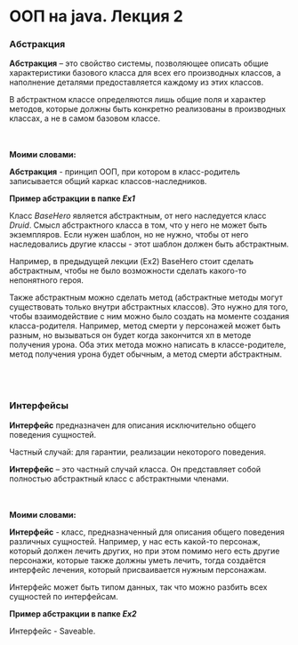 # ООП на java. Лекция 2

### **Абстракция**

**Абстракция** – это свойство системы, позволяющее описать общие характеристики базового класса для всех его производных классов, а наполнение деталями предоставляется каждому из этих классов.

В абстрактном классе определяются лишь общие поля и характер методов, которые должны быть конкретно реализованы в производных классах, а не в самом базовом классе.

<br/><br/>
**Моими словами:**

**Абстракция** - принцип ООП, при котором в класс-родитель записывается общий каркас классов-наследников.

**Пример абстракции в папке *Ex1***

Класс *BaseHero* является абстрактным, от него наследуется класс *Druid*. Смысл абстрактного класса в том, что у него не может быть экземпляров. Если нужен шаблон, но не нужно, чтобы от него наследовались другие классы - этот шаблон должен быть абстрактным. 

Например, в предыдущей лекции (Ex2) BaseHero стоит сделать абстрактным, чтобы не было возможности сделать какого-то непонятного героя.

Также абстрактным можно сделать метод (абстрактные методы могут существовать только внутри абстрактных классов). Это нужно для того, чтобы взаимодействие с ним можно было создать на моменте создания класса-родителя. Например, метод смерти у персонажей может быть разным, но вызываться он будет когда закончится хп в методе получения урона. Оба этих метода можно написать в классе-родителе, метод получения урона будет обычным, а метод смерти абстрактным.
<br/><br/><br/><br/>

### **Интерфейсы**

**Интерфейс** предназначен для описания исключительно общего поведения сущностей.

Частный случай: для гарантии, реализации некоторого поведения.

**Интерфейс** – это частный случай класса. Он представляет собой полностью абстрактный класс с абстрактными членами.

<br/><br/>
**Моими словами:**

**Интерфейс** - класс, предназначенный для описания общего поведения различных сущностей. Например, у нас есть какой-то персонаж, который должен лечить других, но при этом помимо него есть другие персонажи, которые также должны уметь лечить, тогда создаётся интерфейс лечения, который присваивается нужным персонажам.

Интерфейс может быть типом данных, так что можно разбить всех сущностей по интерфейсам.


**Пример абстракции в папке *Ex2***

Интерфейс - Saveable.